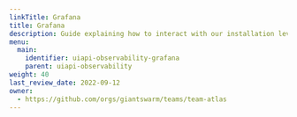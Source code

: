 ```yaml
---
linkTitle: Grafana
title: Grafana
description: Guide explaining how to interact with our installation level grafana (accessing the metrics, creating custom dashboards).
menu:
  main:
    identifier: uiapi-observability-grafana
    parent: uiapi-observability
weight: 40
last_review_date: 2022-09-12
owner:
  - https://github.com/orgs/giantswarm/teams/team-atlas
---
```

